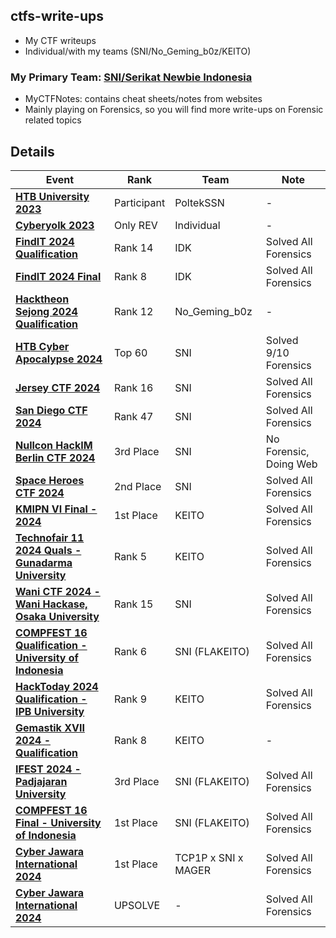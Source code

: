 ## ctfs-write-ups
- My CTF writeups
- Individual/with my teams (SNI/No_Geming_b0z/KEITO)

### My Primary Team: [SNI/Serikat Newbie Indonesia](https://serikatnewbie.me)
- MyCTFNotes: contains cheat sheets/notes from websites
- Mainly playing on Forensics, so you will find more write-ups on Forensic related topics


## Details

| Event | Rank | Team | Note |
|------------------------------|--------------|--------------|--------------|
| **[HTB University 2023](https://github.com/jonscafe/ctfs-write-ups/tree/main/HTB_Univ2023)** | Participant | PoltekSSN | - |
| **[Cyberyolk 2023](https://github.com/jonscafe/ctfs-write-ups/tree/main/cyberyolk-2023)** | Only REV | Individual | - |
| **[FindIT 2024 Qualification](https://github.com/jonscafe/ctfs-write-ups/tree/main/findit-2024-quals)** | Rank 14 | IDK | Solved All Forensics |
| **[FindIT 2024 Final](https://github.com/jonscafe/ctfs-write-ups/tree/main/findit-2024-final)** | Rank 8 | IDK | Solved All Forensics |
| **[Hacktheon Sejong 2024 Qualification](https://github.com/jonscafe/ctfs-write-ups/tree/main/hacktheon-2024-quals)** | Rank 12 | No_Geming_b0z | - |
| **[HTB Cyber Apocalypse 2024](https://github.com/jonscafe/ctfs-write-ups/tree/main/htb-cyberapocalypse2024)** | Top 60 | SNI | Solved 9/10 Forensics |
| **[Jersey CTF 2024](https://github.com/jonscafe/ctfs-write-ups/tree/main/jerseyctf-2024)** | Rank 16 | SNI | Solved All Forensics |
| **[San Diego CTF 2024](https://github.com/jonscafe/ctfs-write-ups/tree/main/sandiegoctf-2024)** | Rank 47 | SNI | Solved All Forensics |
| **[Nullcon HackIM Berlin CTF 2024](https://github.com/jonscafe/ctfs-write-ups/tree/main/nullcon-hackim-berlin-2024)** | 3rd Place | SNI | No Forensic, Doing Web |
| **[Space Heroes CTF 2024](https://github.com/jonscafe/ctfs-write-ups/tree/main/spaceheroes-2024)** | 2nd Place | SNI | Solved All Forensics |
| **[KMIPN VI Final - 2024](https://github.com/jonscafe/ctfs-write-ups/tree/main/kmipn-vi-final)** | 1st Place | KEITO | Solved All Forensics |
| **[Technofair 11 2024 Quals - Gunadarma University](https://github.com/jonscafe/ctfs-write-ups/tree/main/technofair-11)** | Rank 5 | KEITO | Solved All Forensics |
| **[Wani CTF 2024 - Wani Hackase, Osaka University](https://github.com/jonscafe/ctfs-write-ups/tree/main/wani-ctf-2024)** | Rank 15 | SNI | Solved All Forensics |
| **[COMPFEST 16 Qualification - University of Indonesia](https://github.com/jonscafe/ctfs-write-ups/tree/main/compfest-2024-quals)** | Rank 6 | SNI (FLAKEITO) | Solved All Forensics |
| **[HackToday 2024 Qualification - IPB University](https://github.com/jonscafe/ctfs-write-ups/tree/main/hacktoday-2024-quals)** | Rank 9 | KEITO | Solved All Forensics |
| **[Gemastik XVII 2024 - Qualification](https://github.com/jonscafe/ctfs-write-ups/tree/main/gemastik-2024-quals)** | Rank 8 | KEITO | - |
| **[IFEST 2024 - Padjajaran University](https://github.com/jonscafe/ctfs-write-ups/tree/main/ifest-2024)** | 3rd Place | SNI (FLAKEITO) | Solved All Forensics |
| **[COMPFEST 16 Final - University of Indonesia](https://github.com/jonscafe/ctfs-write-ups/tree/main/compfest-2024-final)** | 1st Place | SNI (FLAKEITO) | Solved All Forensics |
| **[Cyber Jawara International 2024](https://github.com/jonscafe/ctfs-write-ups/tree/main/cyberjawara-international-2024)** | 1st Place | TCP1P x SNI x MAGER | Solved All Forensics |
| **[Cyber Jawara International 2024](https://github.com/jonscafe/ctfs-write-ups/tree/main/hology-final-2024)** | UPSOLVE | - | Solved All Forensics |
